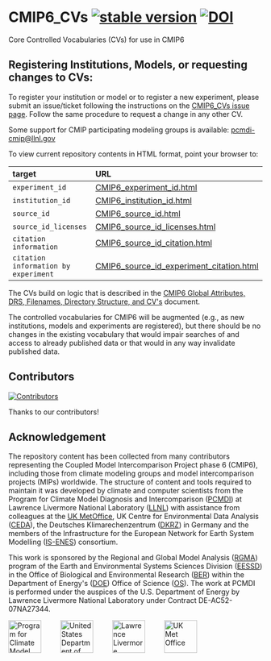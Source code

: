 # CMIP6_CVs [![stable version](https://img.shields.io/badge/Current%20version-6.2.58.69-brightgreen.svg)](https://github.com/WCRP-CMIP/CMIP6_CVs/releases/tag/6.2.58.69) [![DOI](https://zenodo.org/badge/62754800.svg)](https://zenodo.org/doi/10.5281/zenodo.12197150)

Core Controlled Vocabularies (CVs) for use in CMIP6

## Registering Institutions, Models, or requesting changes to CVs:

To register your institution or model or to register a new experiment, please submit an issue/ticket following the instructions on the [CMIP6_CVs issue page](https://github.com/WCRP-CMIP/CMIP6_CVs/issues/new). Follow the same procedure to request a change in any other CV.

Some support for CMIP participating modeling groups is available: pcmdi-cmip@llnl.gov

To view current repository contents in HTML format, point your browser to:

| target | URL |
| :-- | :-- |
| `experiment_id` | [CMIP6_experiment_id.html](https://wcrp-cmip.github.io/CMIP6_CVs/docs/CMIP6_experiment_id.html) |
| `institution_id` | [CMIP6_institution_id.html](https://wcrp-cmip.github.io/CMIP6_CVs/docs/CMIP6_institution_id.html) |
| `source_id` | [CMIP6_source_id.html](https://wcrp-cmip.github.io/CMIP6_CVs/docs/CMIP6_source_id.html) |
| `source_id_licenses` | [CMIP6_source_id_licenses.html](https://wcrp-cmip.github.io/CMIP6_CVs/docs/CMIP6_source_id_licenses.html) |
| `citation information` | [CMIP6_source_id_citation.html](https://wcrp-cmip.github.io/CMIP6_CVs/docs/CMIP6_source_id_citation.html) |
| `citation information by experiment` | [CMIP6_source_id_experiment_citation.html](https://wcrp-cmip.github.io/CMIP6_CVs/docs/CMIP6_source_id_experiment_citation.html) |

The CVs build on logic that is described in the [CMIP6 Global Attributes, DRS, Filenames, Directory Structure, and CV's](http://goo.gl/v1drZl) document.

The controlled vocabularies for CMIP6 will be augmented (e.g., as new institutions, models and experiments are registered), but there should be no changes in the existing vocabulary that would impair searches of and access to already published data or that would in any way invalidate published data.

## Contributors

[![Contributors](https://contrib.rocks/image?repo=WCRP-CMIP/CMIP6_CVs)](https://github.com/WCRP-CMIP/CMIP6_CVs/graphs/contributors)

Thanks to our contributors!

## Acknowledgement

The repository content has been collected from many contributors representing the Coupled Model Intercomparison Project phase 6 (CMIP6), including those from climate modeling groups and model intercomparison projects (MIPs) worldwide. The structure of content and tools required to maintain it was developed by climate and computer scientists from the Program for Climate Model Diagnosis and Intercomparison ([PCMDI](https://pcmdi.llnl.gov/)) at Lawrence Livermore National Laboratory ([LLNL](https://www.llnl.gov/)) with assistance from colleagues at the [UK MetOffice](https://www.metoffice.gov.uk/), UK Centre for Environmental Data Analysis ([CEDA](https://www.ceda.ac.uk/)), the Deutsches Klimarechenzentrum ([DKRZ](https://www.dkrz.de/en/)) in Germany and the members of the Infrastructure for the European Network for Earth System Modelling ([IS-ENES](https://is.enes.org/)) consortium.

This work is sponsored by the Regional and Global Model Analysis ([RGMA](https://climatemodeling.science.energy.gov/program/regional-global-model-analysis)) program of the Earth and Environmental Systems Sciences Division ([EESSD](https://science.osti.gov/ber/Research/eessd)) in the Office of Biological and Environmental Research ([BER](https://science.osti.gov/ber)) within the Department of Energy's ([DOE](https://www.energy.gov/)) Office of Science ([OS](https://science.osti.gov/)). The work at PCMDI is performed under the auspices of the U.S. Department of Energy by Lawrence Livermore National Laboratory under Contract DE-AC52-07NA27344.

<p>
    <img src="https://pcmdi.github.io/assets/PCMDI/100px-PCMDI-Logo-NoText-square-png8.png"
         width="65"
         style="margin-right: 30px"
         title="Program for Climate Model Diagnosis and Intercomparison"
         alt="Program for Climate Model Diagnosis and Intercomparison"
    >&nbsp;
    <img src="https://pcmdi.github.io/assets/DOE/480px-DOE_Seal_Color.png"
         width="65"
         style="margin-right: 30px"
         title="United States Department of Energy"
         alt="United States Department of Energy"
    >&nbsp;
    <img src="https://pcmdi.github.io/assets/LLNL/212px-LLNLiconPMS286-WHITEBACKGROUND.png"
         width="65"
         style="margin-right: 30px"
         title="Lawrence Livermore National Laboratory"
         alt="Lawrence Livermore National Laboratory"
    >&nbsp;
    <img src="https://pcmdi.github.io/assets/MetOffice/100px-Met_Office_LogoBLACK.png"
         width="65"
         style="margin-right: 30px"
         title="UK Met Office"
         alt="UK Met Office"
    >
</p>
